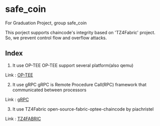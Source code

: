 # safe_coin
For Graduation Project, group safe_coin  
  
This porject supports chaincode's integrity based on 'TZ4Fabric' project.  
So, we prevent control flow and overflow attacks.  

## Index

1. It use OP-TEE
    OP-TEE support several platform(also qemu)

Link : [OP-TEE](https://github.com/OP-TEE/optee_os)

2. It use gRPC
	gRPC is Remote Procedure Call(RPC) framework that communicated between processors

Link : [gRPC](https://github.com/grpc/grpc)

3. It use TZ4Fabric
    open-source-fabric-optee-chaincode by piachristel

Link : [TZ4FABRIC](https://github.com/piachristel/open-source-fabric-optee-chaincode)


